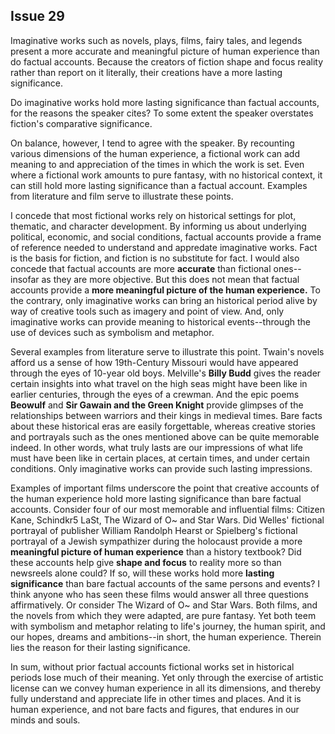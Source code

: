 
Issue 29
---------------------------

Imaginative works such as novels, plays, films, fairy tales, and legends present a more
accurate and meaningful picture of human experience than do factual accounts. Because the
creators of fiction shape and focus reality rather than report on it literally, their creations have a
more lasting significance.


Do imaginative works hold more lasting significance than factual accounts, for the reasons
the speaker cites? To some extent the speaker overstates fiction's comparative significance.

On balance, however, I tend to agree with the speaker. By recounting various dimensions of
the human experience, a fictional work can add meaning to and appreciation of the times in
which the work is set. Even where a fictional work amounts to pure fantasy, with no historical
context, it can still hold more lasting significance than a factual account. Examples from
literature and film serve to illustrate these points.

I concede that most fictional works rely on historical settings for plot, thematic, and character
development. By informing us about underlying political, economic, and social conditions,
factual accounts provide a frame of reference needed to understand and appredate
imaginative works. Fact is the basis for fiction, and fiction is no substitute for fact. I would also
concede that factual accounts are more **accurate** than fictional ones--insofar as they are
more objective. But this does not mean that factual accounts provide a **more meaningful
picture of the human experience.** To the contrary, only imaginative works can bring an
historical period alive by way of creative tools such as imagery and point of view. And, only
imaginative works can provide meaning to historical events--through the use of devices such
as symbolism and metaphor.

Several examples from literature serve to illustrate this point. Twain's novels afford us a
sense of how 19th-Century Missouri would have appeared through the eyes of 10-year old
boys. Melville's **Billy Budd** gives the reader certain insights into what travel on the high seas
might have been like in earlier centuries, through the eyes of a crewman. And the epic poems
**Beowulf** and **Sir Gawain and the Green Knight** provide glimpses of the relationships
between warriors and their kings in medieval times. Bare facts about these historical eras are
easily forgettable, whereas creative stories and portrayals such as the ones mentioned above
can be quite memorable indeed. In other words, what truly lasts are our impressions of what
life must have been like in certain places, at certain times, and under certain conditions. Only
imaginative works can provide such lasting impressions.

Examples of important films underscore the point that creative accounts of the human
experience hold more lasting significance than bare factual accounts. Consider four of our
most memorable and influential films: Citizen Kane, Schindkr5 LaSt, The Wizard of O~ and
Star Wars. Did Welles' fictional portrayal of publisher William Randolph Hearst or Spielberg's
fictional portrayal of a Jewish sympathizer during the holocaust provide a more **meaningful
picture of human experience** than a history textbook? Did these accounts help give **shape
and focus** to reality more so than newsreels alone could? If so, will these works hold more
**lasting significance** than bare factual accounts of the same persons and events? I think
anyone who has seen these films would answer all three questions affirmatively. Or consider
The Wizard of O~ and Star Wars. Both films, and the novels from which they were adapted,
are pure fantasy. Yet both teem with symbolism and metaphor relating to life's journey, the
human spirit, and our hopes, dreams and ambitions--in short, the human experience. Therein
lies the reason for their lasting significance.

In sum, without prior factual accounts fictional works set in historical periods lose much of
their meaning. Yet only through the exercise of artistic license can we convey human
experience in all its dimensions, and thereby fully understand and appreciate life in other times
and places. And it is human experience, and not bare facts and figures, that endures in our
minds and souls.



